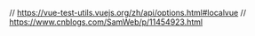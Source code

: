 // https://vue-test-utils.vuejs.org/zh/api/options.html#localvue
// https://www.cnblogs.com/SamWeb/p/11454923.html